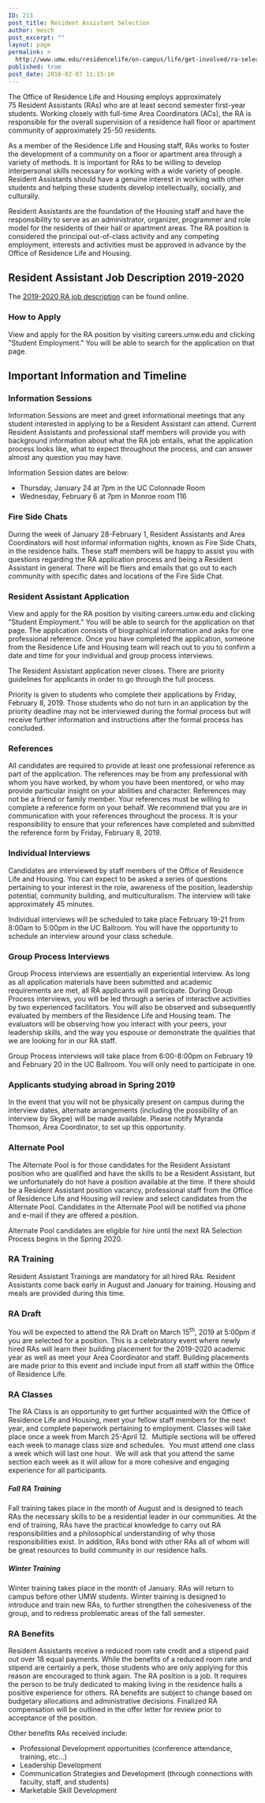 ```yaml
---
ID: 213
post_title: Resident Assistant Selection
author: mesch
post_excerpt: ""
layout: page
permalink: >
  http://www.umw.edu/residencelife/on-campus/life/get-involved/ra-selection/
published: true
post_date: 2016-02-07 11:15:10
---
```

The Office of Residence Life and Housing employs approximately 75 Resident Assistants (RAs) who are at least second semester first-year students. Working closely with full-time Area Coordinators (ACs), the RA is responsible for the overall supervision of a residence hall floor or apartment community of approximately 25-50 residents.

As a member of the Residence Life and Housing staff, RAs works to foster the development of a community on a floor or apartment area through a variety of methods. It is important for RAs to be willing to develop interpersonal skills necessary for working with a wide variety of people. Resident Assistants should have a genuine interest in working with other students and helping these students develop intellectually, socially, and culturally.

Resident Assistants are the foundation of the Housing staff and have the responsibility to serve as an administrator, organizer, programmer and role model for the residents of their hall or apartment areas. The RA position is considered the principal out-of-class activity and any competing employment, interests and activities must be approved in advance by the Office of Residence Life and Housing.
<h2>Resident Assistant Job Description 2019-2020</h2>
The <a href="http://www.umw.edu/residencelife/wp-content/uploads/sites/30/2018/11/Resident-Assistant-Job-Description-2019-2020.pdf">2019-2020 RA job description</a> can be found online.
<h3>How to Apply</h3>
View and apply for the RA position by visiting careers.umw.edu and clicking "Student Employment." You will be able to search for the application on that page.
<h2>Important Information and Timeline</h2>
<h3>Information Sessions</h3>
Information Sessions are meet and greet informational meetings that any student interested in applying to be a Resident Assistant can attend. Current Resident Assistants and professional staff members will provide you with background information about what the RA job entails, what the application process looks like, what to expect throughout the process, and can answer almost any question you may have.

Information Session dates are below:
- Thursday, January 24 at 7pm in the UC Colonnade Room
- Wednesday, February 6 at 7pm in Monroe room 116
<h3>Fire Side Chats</h3>
During the week of January 28-February 1, Resident Assistants and Area Coordinators will host informal information nights, known as Fire Side Chats, in the residence halls. These staff members will be happy to assist you with questions regarding the RA application process and being a Resident Assistant in general. There will be fliers and emails that go out to each community with specific dates and locations of the Fire Side Chat.
<h3>Resident Assistant Application</h3>
View and apply for the RA position by visiting careers.umw.edu and clicking "Student Employment." You will be able to search for the application on that page. The application consists of biographical information and asks for one professional reference. Once you have completed the application, someone from the Residence Life and Housing team will reach out to you to confirm a date and time for your individual and group process interviews.

The Resident Assistant application never closes. There are priority guidelines for applicants in order to go through the full process.

Priority is given to students who complete their applications by Friday, February 8, 2019. Those students who do not turn in an application by the priority deadline may not be interviewed during the formal process but will receive further information and instructions after the formal process has concluded.
<h3>References</h3>
All candidates are required to provide at least one professional reference as part of the application. The references may be from any professional with whom you have worked, by whom you have been mentored, or who may provide particular insight on your abilities and character. References may not be a friend or family member. Your references must be willing to complete a reference form on your behalf. We recommend that you are in communication with your references throughout the process. It is your responsibility to ensure that your references have completed and submitted the reference form by Friday, February 8, 2019.
<h3>Individual Interviews</h3>
Candidates are interviewed by staff members of the Office of Residence Life and Housing. You can expect to be asked a series of questions pertaining to your interest in the role, awareness of the position, leadership potential, community building, and multiculturalism. The interview will take approximately 45 minutes.

Individual interviews will be scheduled to take place February 19-21 from 8:00am to 5:00pm in the UC Ballroom. You will have the opportunity to schedule an interview around your class schedule.
<h3>Group Process Interviews</h3>
Group Process interviews are essentially an experiential interview. As long as all application materials have been submitted and academic requirements are met, all RA applicants will participate. During Group Process interviews, you will be led through a series of interactive activities by two experienced facilitators. You will also be observed and subsequently evaluated by members of the Residence Life and Housing team. The evaluators will be observing how you interact with your peers, your leadership skills, and the way you espouse or demonstrate the qualities that we are looking for in our RA staff.

Group Process interviews will take place from 6:00-8:00pm on February 19 and February 20 in the UC Ballroom. You will only need to participate in one.
<h3>Applicants studying abroad in Spring 2019</h3>
In the event that you will not be physically present on campus during the interview dates, alternate arrangements (including the possibility of an interview by Skype) will be made available. Please notify Myranda Thomson, Area Coordinator, to set up this opportunity.
<h3>Alternate Pool</h3>
The Alternate Pool is for those candidates for the Resident Assistant position who are qualified and have the skills to be a Resident Assistant, but we unfortunately do not have a position available at the time. If there should be a Resident Assistant position vacancy, professional staff from the Office of Residence Life and Housing will review and select candidates from the Alternate Pool. Candidates in the Alternate Pool will be notified via phone and e-mail if they are offered a position.

Alternate Pool candidates are eligible for hire until the next RA Selection Process begins in the Spring 2020.
<h3>RA Training<u>
</u></h3>
Resident Assistant Trainings are mandatory for all hired RAs. Resident Assistants come back early in August and January for training. Housing and meals are provided during this time.
<h3>RA Draft</h3>
You will be expected to attend the RA Draft on March 15<sup>th</sup>, 2019 at 5:00pm if you are selected for a position. This is a celebratory event where newly hired RAs will learn their building placement for the 2019-2020 academic year as well as meet your Area Coordinator and staff. Building placements are made prior to this event and include input from all staff within the Office of Residence Life.
<h3>RA Classes</h3>
The RA Class is an opportunity to get further acquainted with the Office of Residence Life and Housing, meet your fellow staff members for the next year, and complete paperwork pertaining to employment. Classes will take place once a week from March 25-April 12.  Multiple sections will be offered each week to manage class size and schedules.  You must attend one class a week which will last one hour.  We will ask that you attend the same section each week as it will allow for a more cohesive and engaging experience for all participants.
<h5>Fall RA Training</h5>
Fall training takes place in the month of August and is designed to teach RAs the necessary skills to be a residential leader in our communities. At the end of training, RAs have the practical knowledge to carry out RA responsibilities and a philosophical understanding of why those responsibilities exist. In addition, RAs bond with other RAs all of whom will be great resources to build community in our residence halls.
<h5>Winter Training</h5>
Winter training takes place in the month of January. RAs will return to campus before other UMW students. Winter training is designed to introduce and train new RAs, to further strengthen the cohesiveness of the group, and to redress problematic areas of the fall semester.
<h3>RA Benefits</h3>
Resident Assistants receive a reduced room rate credit and a stipend paid out over 18 equal payments. While the benefits of a reduced room rate and stipend are certainly a perk, those students who are only applying for this reason are encouraged to think again. The RA position is a job. It requires the person to be truly dedicated to making living in the residence halls a positive experience for others. RA benefits are subject to change based on budgetary allocations and administrative decisions. Finalized RA compensation will be outlined in the offer letter for review prior to acceptance of the position.

Other benefits RAs received include:

- Professional Development opportunities (conference attendance, training, etc…)
- Leadership Development
- Communication Strategies and Development (through connections with faculty, staff, and students)
- Marketable Skill Development